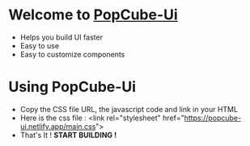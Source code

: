 # Welcome to [PopCube-Ui](https://popcube-ui.netlify.app/)
* Helps you build UI faster
* Easy to use
* Easy to customize components

# Using PopCube-Ui
* Copy the CSS file URL, the javascript code and link in your HTML
* Here is the css file : &lt;link rel="stylesheet" href="https://popcube-ui.netlify.app/main.css"&gt;
* That's It ! **START BUILDING !**